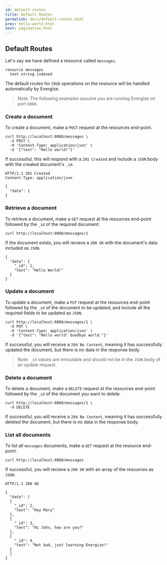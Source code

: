 ```yaml
---
id: default-routes
title: Default Routes
permalink: docs/default-routes.html
prev: hello-world.html
next: pagination.html
---
```


## Default Routes

Let's say we have defined a resource called `messages`.

```
resource messages
  text string indexed
```

The default routes for `CRUD` operations on the resource will be handled automatically by Energize.

> Note: The following examples assume you are running Energize on port `8080`.

### Create a document

To create a document, make a `POST` request at the resources end-point.

```
curl http://localhost:8080/messages \
  -X POST \
  -H 'Content-Type: application/json' \
  -d '{"text": "Hello world!"}'
```

If successful, this will respond with a `201 Created` and include a `JSON` body with the created document's `_id`.

```
HTTP/1.1 201 Created
Content-Type: application/json

{
  "data": 1
}
```

### Retrieve a document

To retrieve a document, make a `GET` request at the resources end-point followed by the `_id` of the required document.

```
curl http://localhost:8080/messages/1
```

If the document exists, you will recieve a `200 OK` with the document's data included as `JSON`.

```
{
  "data": {
    "_id": 1,
    "text": "Hello World!"
  }
}
```

### Update a document

To update a document, make a `PUT` request at the resources end-point followed by the `_id` of the document to be updated, and include all the required fields to be updated as `JSON`.

```
curl http://localhost:8080/messages/1 \
  -X PUT \
  -H 'Content-Type: application/json' \
  -d '{"text": "Hello world! Goodbye world."}'
```

If successful, you will receive a `204 No Content`, meaning it has successfully updated the document, but there is no data in the response body.

> Note: `_id` values are immutable and should not be in the `JSON` body of an update request.

### Delete a document

To delete a document, make a `DELETE` request at the resources end-point followed by the `_id` of the document you want to delete.

```
curl http://localhost:8080/messages/1 \
  -X DELETE
```

If successful, you will receive a `204 No Content`, meaning it has successfully deleted the document, but there is no data in the response body.

### List all documents

To list all `messages` documents, make a `GET` request at the resource end-point.

```
curl http://localhost:8080/messages
```

If successful, you will recieve a `200 OK` with an array of the resources as `JSON`.

```
HTTP/1.1 200 OK

{
  "data": [
  {
    "_id": 2,
    "text": "Hey Mary"
  },
  {
    "_id": 3,
    "text": "Hi John, how are you?"
  },
  {
    "_id": 4,
    "text": "Not bad, just learning Energize!"
  }
  ]
}
```